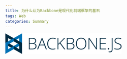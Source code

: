 ```yaml
---
title: 为什么认为Backbone是现代化前端框架的基石
tags: Web
categories: Summary
---
```


![](backbone/logo.png)

<!-- more -->